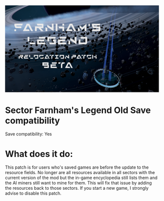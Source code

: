![Alt text](preview.png?raw=true "Title")

# Sector Farnham's Legend Old Save compatibility
Save compatibility: Yes

# What does it do:
This patch is for users who's saved games are before the update to the resource fields. No longer are all resources available in all sectors with the current version of the mod but the in-game encyclopedia still lists them and the AI miners still want to mine for them. This will fix that issue by adding the resources back to those sectors. If you start a new game, I strongly advise to disable this patch.
